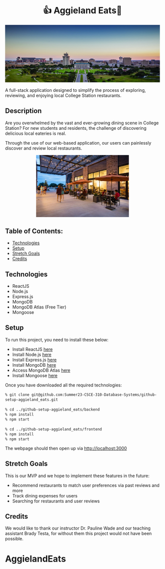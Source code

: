 <h1 align = "center">
  👍 Aggieland Eats🍴
</h1>

<p align="center">
  <img alt="Image of Texas A&M Campus" src="./images/TAMU_campus.jpg"
</p>

A full-stack application designed to simplify the process of exploring, reviewing, and enjoying local College Station restaurants.


## Description
Are you overwhelmed by the vast and ever-growing dining scene in College Station? For new students and residents, the challenge of discovering delicious local eateries is real. 

Through the use of our web-based application, our users can painlessly discover and review local restaurants. 


<p align="center">
  <img src="./images/Century_square.jpg" width=60%>
</p>


## Table of Contents:
* [Technologies](#technologies)
* [Setup](#setup)
* [Stretch Goals](#stretch-goals)
* [Credits](#credits)


## Technologies
* ReactJS
* Node.js
* Express.js
* MongoDB
* MongoDB Atlas (Free Tier)
* Mongoose


## Setup
To run this project, you need to install these below:
* Install ReactJS [here](https://react-cn.github.io/react/downloads.html)
* Install Node.js [here](https://nodejs.org/ro/download)
* Install Express.js [here](https://expressjs.com/en/starter/installing.html)
* Install MongoDB [here](https://www.mongodb.com/docs/manual/installation/)
* Access MongoDB Atlas [here](https://www.mongodb.com/atlas/database)
* Install Mongoose [here](https://www.npmjs.com/package/mongoose)

Once you have downloaded all the required technologies:
```
% git clone git@github.com:Summer23-CSCE-310-Database-Systems/github-setup-aggieland_eats.git

% cd ../github-setup-aggieland_eats/backend
% npm install
% npm start

% cd ../github-setup-aggieland_eats/frontend
% npm install
% npm start
```

The webpage should then open up via [http://localhost:3000](http://localhost:8080)


## Stretch Goals
This is our MVP and we hope to implement these features in the future:
* Recommend restaurants to match user preferences via past reviews and more
* Track dining expenses for users
* Searching for restaurants and user reviews


## Credits
We would like to thank our instructor Dr. Pauline Wade and our teaching assistant Brady Testa, for without them this project would not have been possible.


# AggielandEats

